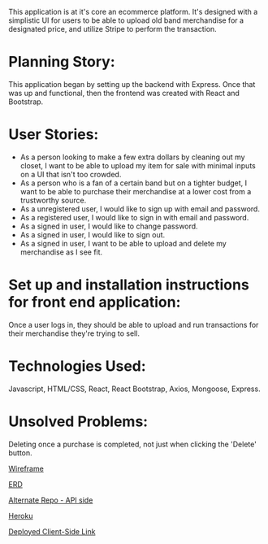 This application is at it's core an ecommerce platform.  It's designed with a simplistic UI for users to be able to upload old band merchandise for a designated price, and utilize Stripe to perform the transaction.

# Planning Story:
This application began by setting up the backend with Express.  Once that was up and functional, then the frontend was created with React and Bootstrap.

# User Stories:
* As a person looking to make a few extra dollars by cleaning out my closet, I want to be able to upload my item for sale with minimal inputs on a UI that isn't too crowded.
* As a person who is a fan of a certain band but on a tighter budget, I want to be able to purchase their merchandise at a lower cost from a trustworthy source.
* As a unregistered user, I would like to sign up with email and password.
* As a registered user, I would like to sign in with email and password.
* As a signed in user, I would like to change password.
* As a signed in user, I would like to sign out.
* As a signed in user, I want to be able to upload and delete my merchandise as I see fit.

# Set up and installation instructions for front end application:
Once a user logs in, they should be able to upload and run transactions for their merchandise they're trying to sell.

# Technologies Used:
Javascript, HTML/CSS, React, React Bootstrap, Axios, Mongoose, Express.

# Unsolved Problems:
Deleting once a purchase is completed, not just when clicking the 'Delete' button.

[Wireframe](https://imgur.com/7KitEdD)

[ERD](https://imgur.com/a/Xu5Wb5G)

[Alternate Repo - API side](https://github.com/kmvenez/merchzoid-api)

[Heroku](https://thawing-earth-07651.herokuapp.com/)

[Deployed Client-Side Link](https://kmvenez.github.io/merchzoid-client/#/)
